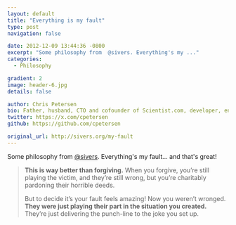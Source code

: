 ```yaml
---
layout: default
title: "Everything is my fault"
type: post
navigation: false

date: 2012-12-09 13:44:36 -0800
excerpt: "Some philosophy from  @sivers. Everything's my ..."
categories:
  - Philosophy

gradient: 2
image: header-6.jpg
details: false

author: Chris Petersen
bio: Father, husband, CTO and cofounder of Scientist.com, developer, entrepreneur and technologist.
twitter: https://x.com/cpetersen
github: https://github.com/cpetersen

original_url: http://sivers.org/my-fault
---
```



Some philosophy from  [@sivers](https://twitter.com/sivers). Everything's my fault... and that's great!

 > 
 > 
 >  __This is way better than forgiving.__ When you forgive, you’re still playing the victim, and they’re still wrong, but you’re charitably pardoning their horrible deeds.
 > 
 > But to decide it’s your fault feels amazing! Now you weren’t wronged. __They were just playing their part in the situation you created.__ They’re just delivering the punch-line to the joke you set up.
 > 
 > 
